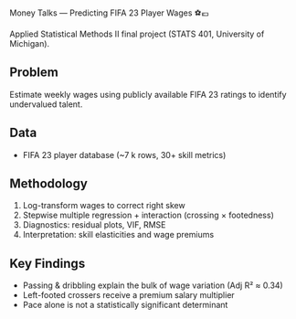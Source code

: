  Money Talks — Predicting FIFA 23 Player Wages ⚽💶

Applied Statistical Methods II final project (STATS 401, University of Michigan).

## Problem
Estimate weekly wages using publicly available FIFA 23 ratings to identify undervalued talent.

## Data
- FIFA 23 player database (~7 k rows, 30+ skill metrics)

## Methodology
1. Log-transform wages to correct right skew  
2. Stepwise multiple regression + interaction (crossing × footedness)  
3. Diagnostics: residual plots, VIF, RMSE  
4. Interpretation: skill elasticities and wage premiums

## Key Findings
- Passing & dribbling explain the bulk of wage variation (Adj R² ≈ 0.34)  
- Left-footed crossers receive a premium salary multiplier  
- Pace alone is not a statistically significant determinant
